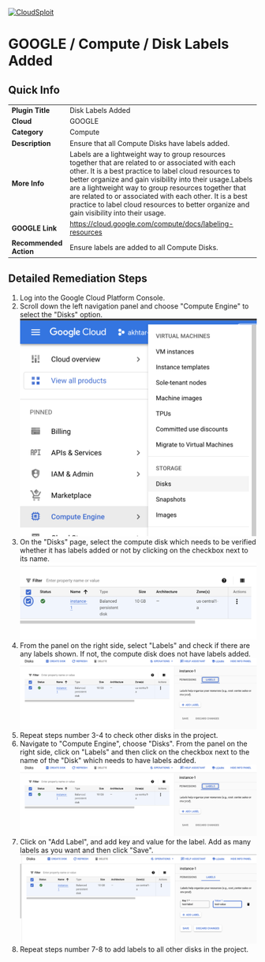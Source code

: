 [![CloudSploit](https://cloudsploit.com/img/logo-new-big-text-100.png "CloudSploit")](https://cloudsploit.com)

# GOOGLE / Compute / Disk Labels Added

## Quick Info

| | |
|-|-|
| **Plugin Title** | Disk Labels Added |
| **Cloud** | GOOGLE |
| **Category** | Compute |
| **Description** | Ensure that all Compute Disks have labels added. |
| **More Info** | Labels are a lightweight way to group resources together that are related to or associated with each other. It is a best practice to label cloud resources to better organize and gain visibility into their usage.Labels are a lightweight way to group resources together that are related to or associated with each other. It is a best practice to label cloud resources to better organize and gain visibility into their usage. |
| **GOOGLE Link** | https://cloud.google.com/compute/docs/labeling-resources |
| **Recommended Action** |Ensure labels are added to all Compute Disks. |

## Detailed Remediation Steps
1. Log into the Google Cloud Platform Console.
2. Scroll down the left navigation panel and choose "Compute Engine" to select the "Disks" option. </br> <img src="/resources/google/compute/disk-labels-added/step2.png">
3. On the "Disks" page, select the compute disk which needs to be verified whether it has labels added or not by clicking on the checkbox next to its name.</br> <img src="/resources/google/compute/disk-labels-added/step3.png"/>
4. From the panel on the right side, select "Labels" and check if there are any labels shown. If not, the compute disk does not have labels added.</br> <img src="/resources/google/compute/disk-labels-added/step4.png"/>
5. Repeat steps number 3-4 to check other disks in the project.</br>
6. Navigate to "Compute Engine", choose "Disks". From the panel on the right side, click on "Labels" and then click on the checkbox next to the name of the "Disk" which needs to have labels added.</br> <img src="/resources/google/compute/disk-labels-added/step4.png"/>
7. Click on "Add Label", and add key and value for the label. Add as many labels as you want and then click "Save".</br> <img src="/resources/google/compute/disk-labels-added/step7.png"/>
8. Repeat steps number 7-8 to add labels to all other disks in the project.</br>
